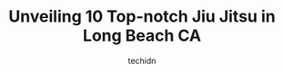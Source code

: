 ---
layout: ampstory
image: https://i0.wp.com/www.depkes.org/wp-content/uploads/2023/06/jiu-jitsu-0-in-long-beach-ca-1685816951.jpeg?resize=640,853
author: techidn
featured: false
description: Discover the impressive array of Jiu Jitsu options in Long Beach CA, where you can find 10 of the largest Jiu Jitsu establishments in the area. From renowned classics to hidden gems, Long Be
title: Unveiling 10 Top-notch Jiu Jitsu in Long Beach CA
cover:
   title: Unveiling 10 Top-notch Jiu Jitsu in Long Beach CA
   subtitle: Rickpate
   background: https://www.depkes.org/wp-content/uploads/2023/06/jiu-jitsu-0-in-long-beach-ca-1685816951.jpeg

pages: 
 - layout: thirds
   top: <h1>#1 Brazilian Top Team Long Beach</h1>
   bottom: "<p>My 13yo daughter has been going here for a few months and we live it. The people that run this place are amazing, the coaches truly care and are very attentive, and the p</p>"
   background: https://www.depkes.org/wp-content/uploads/2023/06/jiu-jitsu-1-in-long-beach-ca-1685816951.jpeg
   backgroundblur: true
 - layout: thirds
   top: <h1>#2 Fight Solutions HQ</h1>
   bottom: "<p>Our daughter attends the kids Muay Thai class at Fight Solurions HQ. She loves the class. The instructors are awesome and all very supportive. We highly recommend Fight </p>"
   background: https://www.depkes.org/wp-content/uploads/2023/06/jiu-jitsu-2-in-long-beach-ca-1685816952.jpeg
   cta:
      link: https://www.depkes.org/blog/unveiling-10-top-notch-jiu-jitsu-in-long-beach-ca/
      text: Unveiling 10 Top-notch Jiu Jitsu in Long Beach CA
 - layout: thirds
   top: <h1>#3 Babalus Iron Gym</h1>
   bottom: "<p>19112 Pioneer Blvd, Cerritos, CA 90703, United States</p>"
   background: https://www.depkes.org/wp-content/uploads/2023/06/jiu-jitsu-3-in-long-beach-ca-1685816952.jpeg
   cta:
      link: https://www.depkes.org/blog/unveiling-10-top-notch-jiu-jitsu-in-long-beach-ca/
      text: Unveiling 10 Top-notch Jiu Jitsu in Long Beach CA
 - layout: thirds
   top: <h1>#4 Power of One Self-Defense Headquarter</h1>
   bottom: "<p>3821 Long Beach Blvd, Long Beach, CA 90807, United States</p>"
   background: https://images.unsplash.com/photo-1547366785-564103df7e13?ixlib=rb-4.0.3&ixid=MnwxMjA3fDB8MHxwaG90by1wYWdlfHx8fGVufDB8fHx8&auto=format&fit=crop&w=640&h=853&q=80
   cta:
      link: https://www.depkes.org/blog/unveiling-10-top-notch-jiu-jitsu-in-long-beach-ca/
      text: Unveiling 10 Top-notch Jiu Jitsu in Long Beach CA
 - layout: thirds
   top: <h1>#5 Checkmat Headquarters Brazilian Jiu-Jitsu</h1>
   bottom: "<p>3290 E 19th St, Signal Hill, CA 90755, United States</p>"
   background: https://images.unsplash.com/photo-1518640467707-6811f4a6ab73?ixlib=rb-4.0.3&ixid=MnwxMjA3fDB8MHxwaG90by1wYWdlfHx8fGVufDB8fHx8&auto=format&fit=crop&w=640&h=853&q=80
   cta:
      link: https://www.depkes.org/blog/unveiling-10-top-notch-jiu-jitsu-in-long-beach-ca/
      text: Unveiling 10 Top-notch Jiu Jitsu in Long Beach CA
 - layout: thirds
   top: <h1>#6 360 Krav Maga Academy</h1>
   bottom: "<p>3050 Woodruff Ave, Long Beach, CA 90808, United States</p>"
   background: https://images.unsplash.com/photo-1564951434112-64d74cc2a2d7?ixlib=rb-4.0.3&ixid=MnwxMjA3fDB8MHxwaG90by1wYWdlfHx8fGVufDB8fHx8&auto=format&fit=crop&w=640&h=853&q=80
   cta:
      link: https://www.depkes.org/blog/unveiling-10-top-notch-jiu-jitsu-in-long-beach-ca/
      text: Unveiling 10 Top-notch Jiu Jitsu in Long Beach CA
 - layout: thirds
   top: <h1>#7 Neutral Grounds JiuJitsu Academy</h1>
   bottom: "<p>2451 E Willow St, Signal Hill, CA 90755, United States</p>"
   background: https://images.unsplash.com/photo-1553949345-eb786bb3f7ba?ixlib=rb-4.0.3&ixid=MnwxMjA3fDB8MHxwaG90by1wYWdlfHx8fGVufDB8fHx8&auto=format&fit=crop&w=640&h=853&q=80
   cta:
      link: https://www.depkes.org/blog/unveiling-10-top-notch-jiu-jitsu-in-long-beach-ca/
      text: Unveiling 10 Top-notch Jiu Jitsu in Long Beach CA
 - layout: thirds
   middle: Continue reading...
   background: https://images.unsplash.com/photo-1552083974-186346191183?ixlib=rb-4.0.3&ixid=MnwxMjA3fDB8MHxwaG90by1wYWdlfHx8fGVufDB8fHx8&auto=format&fit=crop&w=640&h=853&q=80
   cta:
      link: https://www.depkes.org/blog/unveiling-10-top-notch-jiu-jitsu-in-long-beach-ca/
      text: Unveiling 10 Top-notch Jiu Jitsu in Long Beach CA
      
---